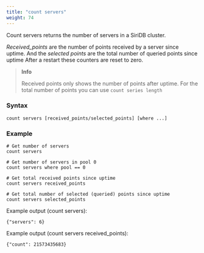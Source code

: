 ```yaml
---
title: "count servers"
weight: 74
---
```


Count servers returns the number of servers in a SiriDB cluster.

*Received_points* are the number of points received by a server since uptime. And the *selected points* are the total number of queried points since uptime
After a restart these counters are reset to zero.

>**Info**
>
>Received points only shows the number of points after uptime. For the total
>number of points you can use `count series length`

### Syntax

    count servers [received_points/selected_points] [where ...]

### Example

    # Get number of servers
    count servers

    # Get number of servers in pool 0
    count servers where pool == 0

    # Get total received points since uptime
    count servers received_points

    # Get total number of selected (queried) points since uptime
    count servers selected_points

Example output (count servers):

    {"servers": 6}

Example output (count servers received_points):

    {"count": 21573435683}
